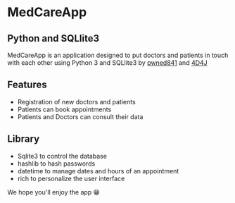 # MedCareApp
## Python and SQLlite3

MedCareApp is an application designed to put doctors and patients in touch with each other using Python 3 and SQLlite3 by [pwned841](https://github.com/pwned841/) and [4D4J](https://github.com/4D4J/)

## Features

- Registration of new doctors and patients
- Patients can book appointments
- Patients and Doctors can consult their data

## Library
- Sqlite3 to control the database
- hashlib to hash passwords
- datetime to manage dates and hours of an appointment
- rich to personalize the user interface

We hope you'll enjoy the app 😁
